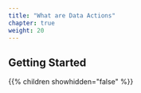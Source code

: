 ```yaml
---
title: "What are Data Actions"
chapter: true
weight: 20
---
```


## Getting Started

{{% children showhidden="false" %}}

